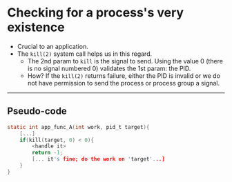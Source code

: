 # Checking for a process's very existence

- Crucial to an application.
- The `kill(2)` system call helps us in this regard.
  - The 2nd param to `kill` is the signal to send. Using the value 0 (there is no signal numbered 0) validates the 1st param: the PID.
  - How? If the `kill(2)` returns failure, either the PID is invalid or we do not have permission to send the process or process group a signal.

---

## Pseudo-code

```c
static int app_func_A(int work, pid_t target){
    [...]
    if(kill(target, 0) < 0){
        <handle it>
        return -1;
        [... it's fine; do the work on 'target'...]
    }
}
```

